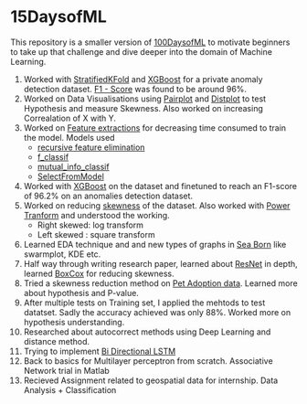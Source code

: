 # 15DaysofML
This repository is a smaller version of [100DaysofML](https://github.com/kabirnagpal/100DaysofML) to motivate beginners to take up that challenge and dive deeper into the domain of Machine Learning.  

1. Worked with [StratifiedKFold](https://scikit-learn.org/stable/modules/generated/sklearn.model_selection.StratifiedKFold.html) and [XGBoost](https://xgboost.readthedocs.io/en/latest/) for a private anomaly detection dataset. [F1 - Score](https://scikit-learn.org/stable/modules/generated/sklearn.metrics.f1_score.html) was found to be around 96%.  
2. Worked on Data Visualisations using [Pairplot](https://seaborn.pydata.org/generated/seaborn.pairplot.html) and [Distplot](https://seaborn.pydata.org/generated/seaborn.distplot.html) to test Hypothesis and measure Skewness. Also worked on increasing Correalation of X with Y.  
3. Worked on [Feature extractions](https://scikit-learn.org/stable/modules/classes.html#module-sklearn.feature_selection) for decreasing time consumed to train the model. Models used  
    - [recursive feature elimination](https://scikit-learn.org/stable/modules/generated/sklearn.feature_selection.RFE.html#sklearn.feature_selection.RFE)
    - [f_classif](https://scikit-learn.org/stable/modules/generated/sklearn.feature_selection.f_classif.html#sklearn.feature_selection.f_classif)
    - [mutual_info_classif](https://scikit-learn.org/stable/modules/generated/sklearn.feature_selection.mutual_info_classif.html#sklearn.feature_selection.mutual_info_classif)
    - [SelectFromModel](https://scikit-learn.org/stable/modules/generated/sklearn.feature_selection.SelectFromModel.html#sklearn.feature_selection.SelectFromModel)  
4. Worked with [XGBoost](https://xgboost.readthedocs.io/en/latest/python/python_api.html) on the dataset and finetuned to reach an F1-score of 96.2% on an anomalies detection dataset.
5. Worked on reducing [skewness](https://towardsdatascience.com/transforming-skewed-data-73da4c2d0d16) of the dataset. Also worked with [Power Tranform](https://scikit-learn.org/stable/modules/generated/sklearn.preprocessing.PowerTransformer.html#sklearn.preprocessing.PowerTransformer) and understood the working. 
    - Right skewed: log transform
    - Left skewed : square transform
6. Learned EDA technique and and new types of graphs in [Sea Born](https://seaborn.pydata.org/) like swarmplot, KDE etc.
7. Half way through writing research paper, learned about [ResNet](https://keras.io/api/applications/resnet/#resnet50-function) in depth, learned [BoxCox](https://www.geeksforgeeks.org/box-cox-transformation-using-python/) for reducing skewness.
8. Tried a skewness reduction method on [Pet Adoption data](https://www.hackerearth.com/challenges/competitive/hackerearth-machine-learning-challenge-pet-adoption/leaderboard/pet-adoption-9-5838c75b/). Learned more about hypothesis and P-value.
9. After multiple tests on Training set, I applied the mehtods to test datatset. Sadly the accuracy achieved was only 88%. Worked more on hypothesis understanding. 
10. Researched about autocorrect methods using Deep Learning and distance method.  
11. Trying to implement [Bi Directional LSTM](https://keras.io/api/layers/recurrent_layers/bidirectional/)
12. Back to basics for Multilayer perceptron from scratch. Associative Network trial in Matlab
13. Recieved Assignment related to geospatial data for internship. Data Analysis + Classification
